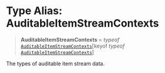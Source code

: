 # Type Alias: AuditableItemStreamContexts

> **AuditableItemStreamContexts** = *typeof* [`AuditableItemStreamContexts`](../variables/AuditableItemStreamContexts.md)\[keyof *typeof* [`AuditableItemStreamContexts`](../variables/AuditableItemStreamContexts.md)\]

The types of auditable item stream data.
